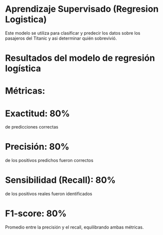 # Aprendizaje Supervisado (Regresion Logistica)
Este modelo se utiliza para clasificar y predecir los datos sobre los pasajeros del Titanic y asi determinar quién sobrevivió.

# Resultados del modelo de regresión logística
# Métricas:
# Exactitud: 80%
de predicciones correctas
# Precisión: 80%
de los positivos predichos fueron correctos
# Sensibilidad (Recall): 80%
de los positivos reales fueron identificados
# F1-score: 80%
Promedio entre la precisión y el recall, equilibrando ambas métricas.
